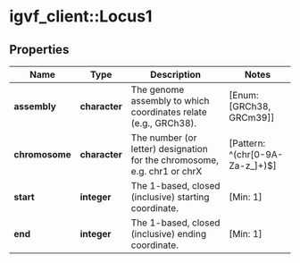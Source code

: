 # igvf_client::Locus1


## Properties
Name | Type | Description | Notes
------------ | ------------- | ------------- | -------------
**assembly** | **character** | The genome assembly to which coordinates relate (e.g., GRCh38). | [Enum: [GRCh38, GRCm39]] 
**chromosome** | **character** | The number (or letter) designation for the chromosome, e.g. chr1 or chrX | [Pattern: ^(chr[0-9A-Za-z_]+)$] 
**start** | **integer** | The 1-based, closed (inclusive) starting coordinate. | [Min: 1] 
**end** | **integer** | The 1-based, closed (inclusive) ending coordinate. | [Min: 1] 


